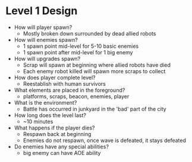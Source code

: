 # Level 1 Design
* How will player spawn?
    * Mostly broken down surrounded by dead allied robots
* How will enemies spawn?
    * 1 spawn point mid-level for 5-10 basic enemies
    * 1 spawn point after mid-level for 1 big enemy
* How will upgrades spawn?
    * Scrap will spawn at beginning where allied robots have died
    * Each enemy robot killed will spawn more scraps to collect
* How does player complete level?
    * Reestablish with human survivors
* What elements are placed in the foreground?
    * platforms, scraps, beacon, enemies, player
* What is the environment?
    * Battle has occurred in junkyard in the 'bad' part of the city
* How long does the level last?
    * ~10 minutes
* What happens if the player dies?
    * Respawn back at beginning
    * Enemies do not respawn, once wave is defeated, it stays defeated
* Do enemies have any special abilities?
    * big enemy can have AOE ability
